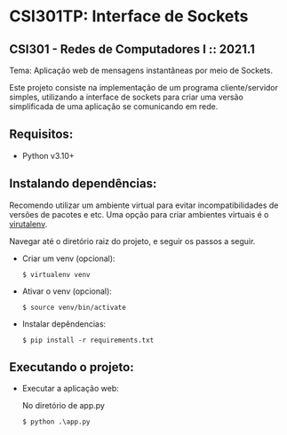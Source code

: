 # CSI301TP: Interface de Sockets

## CSI301 - Redes de Computadores I :: 2021.1

Tema: Aplicação web de mensagens instantâneas por meio de Sockets.

Este projeto consiste na implementação de um programa cliente/servidor simples, utilizando a interface de sockets para criar uma versão simplificada de uma aplicação se comunicando em rede.

## Requisitos:

 - Python v3.10+

## Instalando dependências:

Recomendo utilizar um ambiente virtual para evitar incompatibilidades de versões de pacotes e etc. 
Uma opção para criar ambientes virtuais é o [virutalenv](https://pypi.org/project/virtualenv/).


Navegar até o diretório raiz do projeto, e seguir os passos a seguir.

- Criar um venv (opcional):

  ``
  $ virtualenv venv
  ``

- Ativar o venv (opcional):

  ``
  $ source venv/bin/activate
  ``

- Instalar depêndencias:

  ``
  $ pip install -r requirements.txt
  ``


## Executando o projeto:

- Executar a aplicação web:

  No diretório de app.py
  
  ``
  $ python .\app.py
  ``

